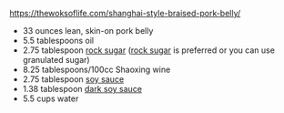 https://thewoksoflife.com/shanghai-style-braised-pork-belly/

-   33 ounces lean, skin-on pork belly
-   5.5 tablespoons oil
-   2.75 tablespoon [rock sugar](https://thewoksoflife.com/rock-sugar/) ([rock sugar](https://thewoksoflife.com/chinese-spices-condiments/#rock-sugar) is preferred or you can use granulated sugar)
-   8.25 tablespoons/100cc Shaoxing wine
-   2.75 tablespoon [](https://thewoksoflife.com/soy-sauce/)[soy sauce](https://thewoksoflife.com/chinese-sauces-vinegars-oils/)
-   1.38 tablespoon [](https://thewoksoflife.com/dark-soy-sauce/)[dark soy sauce](https://thewoksoflife.com/chinese-sauces-vinegars-oils/#dark-soy-sauce)
-   5.5 cups water